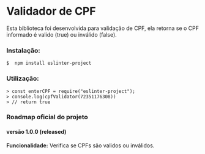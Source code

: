# Validador de CPF 

Esta biblioteca foi desenvolvida para validação de CPF, ela retorna se o CPF informado é valido (true) ou inválido (false).

### Instalação:
```
$  npm install eslinter-project
```

### Utilização:
```
> const enterCPF = require("eslinter-project");
> console.log(cpfValidator(72351176308))
> // return true
```

### Roadmap oficial do projeto
#### versão 1.0.0 (released)
**Funcionalidade:** Verifica se CPFs são validos ou inválidos.
